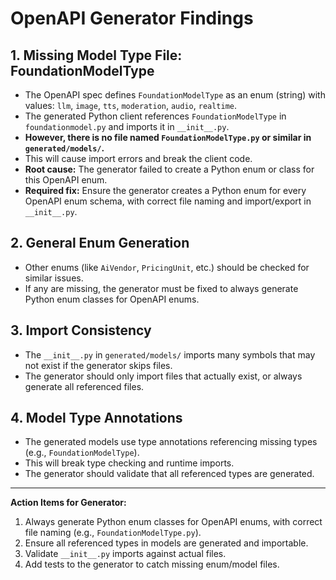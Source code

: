 # OpenAPI Generator Findings

## 1. Missing Model Type File: FoundationModelType
- The OpenAPI spec defines `FoundationModelType` as an enum (string) with values: `llm`, `image`, `tts`, `moderation`, `audio`, `realtime`.
- The generated Python client references `FoundationModelType` in `foundationmodel.py` and imports it in `__init__.py`.
- **However, there is no file named `FoundationModelType.py` or similar in `generated/models/`.**
- This will cause import errors and break the client code.
- **Root cause:** The generator failed to create a Python enum or class for this OpenAPI enum.
- **Required fix:** Ensure the generator creates a Python enum for every OpenAPI enum schema, with correct file naming and import/export in `__init__.py`.

## 2. General Enum Generation
- Other enums (like `AiVendor`, `PricingUnit`, etc.) should be checked for similar issues.
- If any are missing, the generator must be fixed to always generate Python enum classes for OpenAPI enums.

## 3. Import Consistency
- The `__init__.py` in `generated/models/` imports many symbols that may not exist if the generator skips files.
- The generator should only import files that actually exist, or always generate all referenced files.

## 4. Model Type Annotations
- The generated models use type annotations referencing missing types (e.g., `FoundationModelType`).
- This will break type checking and runtime imports.
- The generator should validate that all referenced types are generated.

---

**Action Items for Generator:**
1. Always generate Python enum classes for OpenAPI enums, with correct file naming (e.g., `FoundationModelType.py`).
2. Ensure all referenced types in models are generated and importable.
3. Validate `__init__.py` imports against actual files.
4. Add tests to the generator to catch missing enum/model files. 